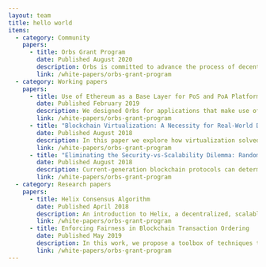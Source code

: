 ```yaml
---
layout: team
title: hello world
items:
  - category: Community
    papers:
      - title: Orbs Grant Program
        date: Published August 2020
        description: Orbs is committed to advance the process of decentralization by involving even more developers and teams in the development of the Orbs ecosystem and is introducing the Orbs Ecosystem Grant Program (OEGP). We believe that the special features of the blockchain infrastructure of the Orbs Network and the incredibly strong and active community in the Orbs PoS Universe together provide a unique opportunity to interface and collaborate with DeFi
        link: /white-papers/orbs-grant-program
  - category: Working papers
    papers:
      - title: Use of Ethereum as a Base Layer for PoS and PoA Platforms
        date: Published February 2019
        description: We designed Orbs for applications that make use of multiple blockchain platforms (i.e. a hybrid system) because we believe such design makes more sense for complex, real-world use cases. In this paper, we would like to highlight some of the advantages and challenges hybrid designs can bring to infrastructure projects.
        link: /white-papers/orbs-grant-program
      - title: "Blockchain Virtualization: A Necessity for Real-World DApps"
        date: Published August 2018
        description: In this paper we explore how virtualization solved significant barriers in web application backends, analyze the barriers experienced with current-generation blockchain technology, and explain how virtualization technology offers the potential to overcome these barriers.
        link: /white-papers/orbs-grant-program
      - title: "Eliminating the Security-vs-Scalability Dilemma: Randomized-Committee Consensus Protocols"
        date: Published August 2018
        description: Current-generation blockchain protocols can determine their level of decentralization on an security-performance spectrum. A new family of consensus protocols enable the maximization of both security and throughput by employing novel cryptographic techniques for trustlessly generating random seeds in a group, without allowing any party to manipulate or predict the randomization results.
        link: /white-papers/orbs-grant-program
  - category: Research papers
    papers:
      - title: Helix Consensus Algorithm
        date: Published April 2018
        description: An introduction to Helix, a decentralized, scalable and fair consensus algorithm.
        link: /white-papers/orbs-grant-program
      - title: Enforcing Fairness in Blockchain Transaction Ordering
        date: Published May 2019
        description: In this work, we propose a toolbox of techniques to enforce fair block selection for improved quality of service.
        link: /white-papers/orbs-grant-program
---
```

